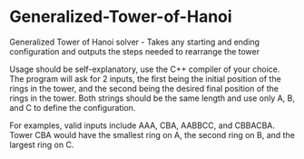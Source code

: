 # Generalized-Tower-of-Hanoi
Generalized Tower of Hanoi solver - Takes any starting and ending configuration and outputs the steps needed to rearrange the tower

Usage should be self-explanatory, use the C++ compiler of your choice.
The program will ask for 2 inputs, the first being the initial position of the rings in the tower, and the second being the desired final
position of the rings in the tower. Both strings should be the same length and use only A, B, and C to define the configuration.

For examples, valid inputs include AAA, CBA, AABBCC, and CBBACBA. Tower CBA would have the smallest ring on A, the second ring on B, and the largest ring on C.

